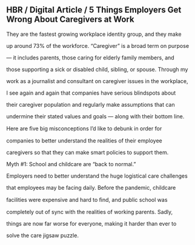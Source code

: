 ## HBR / Digital Article / 5 Things Employers Get Wrong About Caregivers at Work

They are the fastest growing workplace identity group, and they make

up around 73% of the workforce. “Caregiver” is a broad term on purpose

— it includes parents, those caring for elderly family members, and

those supporting a sick or disabled child, sibling, or spouse. Through my

work as a journalist and consultant on caregiver issues in the workplace,

I see again and again that companies have serious blindspots about

their caregiver population and regularly make assumptions that can

undermine their stated values and goals — along with their bottom line.

Here are ﬁve big misconceptions I’d like to debunk in order for

companies to better understand the realities of their employee

caregivers so that they can make smart policies to support them.

Myth #1: School and childcare are “back to normal.”

Employers need to better understand the huge logistical care challenges

that employees may be facing daily. Before the pandemic, childcare

facilities were expensive and hard to ﬁnd, and public school was

completely out of sync with the realities of working parents. Sadly,

things are now far worse for everyone, making it harder than ever to

solve the care jigsaw puzzle.